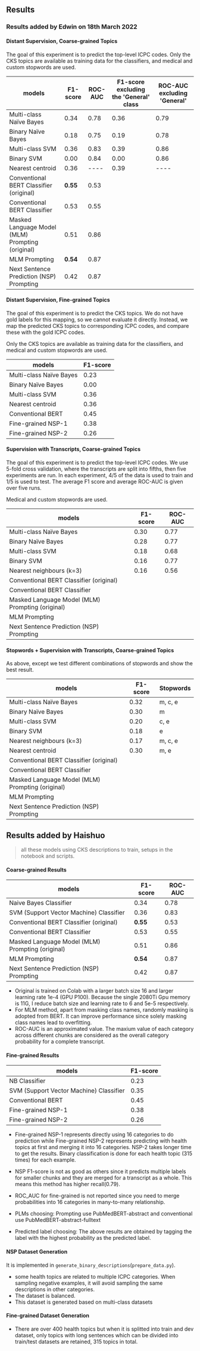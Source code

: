 ## Results

### Results added by Edwin on 18th March 2022

#### Distant Supervision, Coarse-grained Topics

The goal of this experiment is to predict the top-level ICPC codes.
Only the CKS topics are available as training data for the classifiers,
and medical and custom stopwords are used.


| models                                           | F1-score | ROC-AUC | F1-score excluding the 'General' class | ROC-AUC excluding 'General' |
|--------------------------------------------------|----------|---------|----------|---------|
| Multi-class Naïve Bayes                          | 0.34 | 0.78 | 0.36 | 0.79 |
| Binary Naïve Bayes                               | 0.18 | 0.75 | 0.19 | 0.78 |
| Multi-class SVM                                  | 0.36 | 0.83 | 0.39 | 0.86 |
| Binary SVM                                       | 0.00 | 0.84 | 0.00 | 0.86 |
| Nearest centroid                                 | 0.36 | ---- | 0.39 | ---- |
| Conventional BERT Classifier (original)          | **0.55** | 0.53    | | |
| Conventional BERT Classifier                     | 0.53     | 0.55    | | |
| Masked Language Model (MLM) Prompting (original) | 0.51     | 0.86    | | |
| MLM Prompting                                    | **0.54** | 0.87    | | |
| Next Sentence Prediction (NSP) Prompting         | 0.42     | 0.87    | | |

#### Distant Supervision, Fine-grained Topics

The goal of this experiment is to predict the CKS topics. We do not have gold
labels for this mapping, so we cannot evaluate it directly. Instead, we map the
predicted CKS topics to corresponding ICPC codes, and compare these with the
gold ICPC codes.

Only the CKS topics are available as training data for the classifiers,
and medical and custom stopwords are used.


| models                                  | F1-score |
|-----------------------------------------|----------|
| Multi-class Naïve Bayes                 | 0.23 |
| Binary Naïve Bayes                      | 0.00 |
| Multi-class SVM                         | 0.36 |
| Nearest centroid                        | 0.36 |
| Conventional BERT                       | 0.45 |
| Fine-grained NSP-1                      | 0.38 |
| Fine-grained NSP-2                      | 0.26 |

#### Supervision with Transcripts, Coarse-grained Topics

The goal of this experiment is to predict the top-level ICPC codes. We use
5-fold cross validation, where the transcripts are split into fifths, then
five experiments are run. In each experiment, 4/5 of the data is used to train
and 1/5 is used to test. The average F1 score and average ROC-AUC is given over
five runs.

Medical and custom stopwords are used.

| models                                           | F1-score | ROC-AUC |
|--------------------------------------------------|----------|---------|
| Multi-class Naïve Bayes                          | 0.30 | 0.77 |
| Binary Naïve Bayes                               | 0.28 | 0.77 |
| Multi-class SVM                                  | 0.18 | 0.68 |
| Binary SVM                                       | 0.16 | 0.77 |
| Nearest neighbours (k=3)                         | 0.16 | 0.56 |
| Conventional BERT Classifier (original)          |  |   |
| Conventional BERT Classifier                     |  |   |
| Masked Language Model (MLM) Prompting (original) |  |   |
| MLM Prompting                                    |  |   |
| Next Sentence Prediction (NSP) Prompting         |  |   |

#### Stopwords + Supervision with Transcripts, Coarse-grained Topics

As above, except we test different combinations of stopwords and show
the best result.

| models                                           | F1-score | Stopwords |
|--------------------------------------------------|----------|--------- |
| Multi-class Naïve Bayes                          | 0.32 | m, c, e |
| Binary Naïve Bayes                               | 0.30 | m |
| Multi-class SVM                                  | 0.20 | c, e |  
| Binary SVM                                       | 0.18 | e |   
| Nearest neighbours (k=3)                         | 0.17 | m, c, e |
| Nearest centroid                                 | 0.30 | m, e |
| Conventional BERT Classifier (original)          |  |   |
| Conventional BERT Classifier                     |  |   |
| Masked Language Model (MLM) Prompting (original) |  |   |
| MLM Prompting                                    |  |   |
| Next Sentence Prediction (NSP) Prompting         |  |   |

## Results added by Haishuo

> all these models using CKS descriptions to train, setups in the notebook and scripts.

#### Coarse-grained Results

| models                                           | F1-score | ROC-AUC |
|--------------------------------------------------|----------|---------|
| Naive Bayes Classifier                           | 0.34     | 0.78    |
| SVM (Support Vector Machine) Classifier          | 0.36     | 0.83    |
| Conventional BERT Classifier (original)          | **0.55** | 0.53    |
| Conventional BERT Classifier                     | 0.53     | 0.55    |
| Masked Language Model (MLM) Prompting (original) | 0.51     | 0.86    |
| MLM Prompting                                    | **0.54** | 0.87    |
| Next Sentence Prediction (NSP) Prompting         | 0.42     | 0.87    |

- Original is trained on Colab with a larger batch size 16 and larger learning rate 1e-4 (GPU P100). Because the single 2080Ti Gpu memory is 11G, I reduce batch size and learning rate to 6 and 5e-5 respectively.
- For MLM method, apart from masking class names, randomly masking is adopted from BERT. It can improve performance since solely masking class names lead to overfitting.
- ROC-AUC is an approximated value. The maxium value of each category across different chunks are considered as the overall category probability for a complete transcript.

#### Fine-grained Results

| models                                  | F1-score |
|-----------------------------------------|----------|
| NB Classifier                           | 0.23     |
| SVM (Support Vector Machine) Classifier | 0.35     |
| Conventional BERT                       | 0.45     |
| Fine-grained NSP-1                      | 0.38     |
| Fine-grained NSP-2                      | 0.26     |


- Fine-grained NSP-1 represents directly using 16 categories to do prediction while Fine-grained NSP-2 represents predicting with health topics at first and merging it into 16 categories. NSP-2 takes longer time to get the results. Binary classification is done for each health topic (315 times) for each example.
- NSP F1-score is not as good as others since it predicts multiple labels for smaller chunks and they are merged for a transcript as a whole. This means this method has higher recall(0.79).
- ROC_AUC for fine-grained is not reported since you need to merge probabilities into 16 categories in many-to-many relationship.


- PLMs choosing: Prompting use PubMedBERT-abstract and conventional use PubMedBERT-abstract-fulltext
- Predicted label choosing: The above results are obtained by tagging the label with the highest probability as the predicted label.

#### NSP Dataset Generation
It is implemented in `generate_binary_descriptions`(`prepare_data.py`).
- some health topics are related to multiple ICPC categories. When sampling negative examples, it will avoid sampling the same descriptions in other categories.
- The dataset is balanced.
- This dataset is generated based on multi-class datasets


#### Fine-grained Dataset Generation
- There are over 400 health topics but when it is splitted into train and dev dataset, only topics with long sentences which can be divided into train/test datasets are retained, 315 topics in total.
